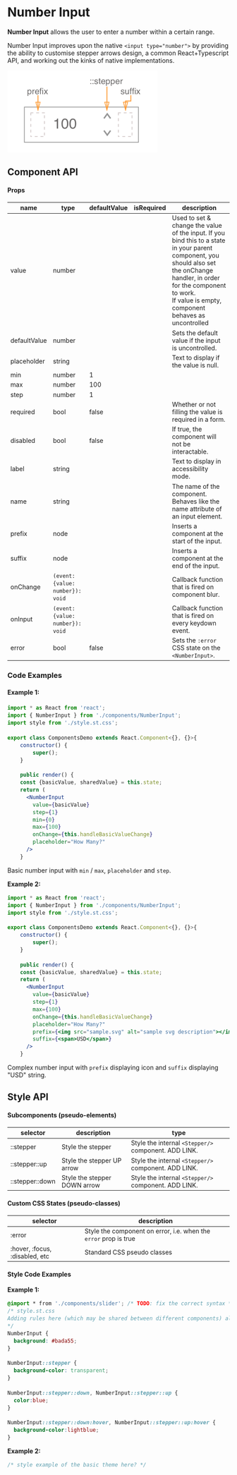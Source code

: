 # Number Input

**Number Input** allows  the user to enter a number within a certain range.

Number Input improves upon the native `<input type="number">` by providing the ability to customise stepper arrows design, a common React+Typescript API, and working out the kinks of native implementations.

![elements](./assets/elements.png)

## Component API

#### Props

| name         | type                             | defaultValue | isRequired | description                              |
| ------------ | -------------------------------- | ------------ | ---------- | ---------------------------------------- |
| value        | number                           |              |            | Used to set & change the value of the input. If you bind this to a state in your parent component, you should also set the onChange handler, in order for the component to work. <br>  If value is empty, component behaves as uncontrolled |
| defaultValue | number                           |              |            | Sets the default value if the input is uncontrolled. |
| placeholder  | string                           |              |            | Text to display if the value is null.    |
| min          | number                           | 1            |            |                                          |
| max          | number                           | 100          |            |                                          |
| step         | number                           | 1            |            |                                          |
| required     | bool                             | false        |            | Whether or not filling the value is required in a form. |
| disabled     | bool                             | false        |            | If true, the component will not be interactable. |
| label        | string                           |              |            | Text to display in accessibility mode.   |
| name         | string                           |              |            | The name of the component. Behaves like the name attribute of an input element. |
| prefix       | node                             |              |            | Inserts a component at the start of the input. |
| suffix       | node                             |              |            | Inserts a component at the end of the input. |
| onChange     | `(event: {value: number}): void` |              |            | Callback function that is fired on component blur. |
| onInput      | `(event: {value: number}): void` |              |            | Callback function that is fired on every keydown event. |
| error        | bool                             | false        |            | Sets the `:error` CSS state on the `<NumberInput>`. |



### Code Examples

#### **Example 1:**

```jsx
import * as React from 'react';
import { NumberInput } from './components/NumberInput';
import style from './style.st.css'; 

export class ComponentsDemo extends React.Component<{}, {}>{
    constructor() {
        super();
    }

    public render() {
    const {basicValue, sharedValue} = this.state;
    return (
      <NumberInput
        value={basicValue}
        step={1}
        min={0}
        max={100}
        onChange={this.handleBasicValueChange}
        placeholder="How Many?"
      />
    }
```

Basic number input with `min` / `max`, `placeholder` and `step`. 


**Example 2:**

```jsx
import * as React from 'react';
import { NumberInput } from './components/NumberInput';
import style from './style.st.css'; 

export class ComponentsDemo extends React.Component<{}, {}>{
    constructor() {
        super();
    }

    public render() {
    const {basicValue, sharedValue} = this.state;
    return (
      <NumberInput
        value={basicValue}
        step={1}
        max={100}
        onChange={this.handleBasicValueChange}
        placeholder="How Many?"
        prefix={<img src="sample.svg" alt="sample svg description"></img>}
        suffix={<span>USD</span>}
      />
    }
```

Complex number input with  `prefix` displaying icon and `suffix` displaying "USD" string.



## Style API

#### Subcomponents (pseudo-elements)

| selector        | description                  | type                                     |
| --------------- | ---------------------------- | ---------------------------------------- |
| ::stepper       | Style the stepper            | Style the internal `<Stepper/>` component. ADD LINK. |
| ::stepper::up   | Style the stepper UP arrow   | Style the internal `<Stepper/>` component. ADD LINK. |
| ::stepper::down | Style the stepper DOWN arrow | Style the internal `<Stepper/>` component. ADD LINK. |

#### Custom CSS States (pseudo-classes)

| selector                       | description                              |
| ------------------------------ | ---------------------------------------- |
| :error                         | Style the component on error, i.e. when the `error` prop is true |
| :hover, :focus, :disabled, etc | Standard CSS pseudo classes              |

#### Style Code Examples

**Example 1:**

```css
@import * from './components/slider'; /* TODO: fix the correct syntax */
/* style.st.css
Adding rules here (which may be shared between different components) allows us to override specific parts; or even change the whole theme
*/
NumberInput {
  background: #bada55;
}

NumberInput::stepper {
  background-color: transparent;
}

NumberInput::stepper::down, NumberInput::stepper::up {
  color:blue;
}

NumberInput::stepper::down:hover, NumberInput::stepper::up:hover {
  background-color:lightblue;
}
```

**Example 2:**

```css
/* style example of the basic theme here? */
```

